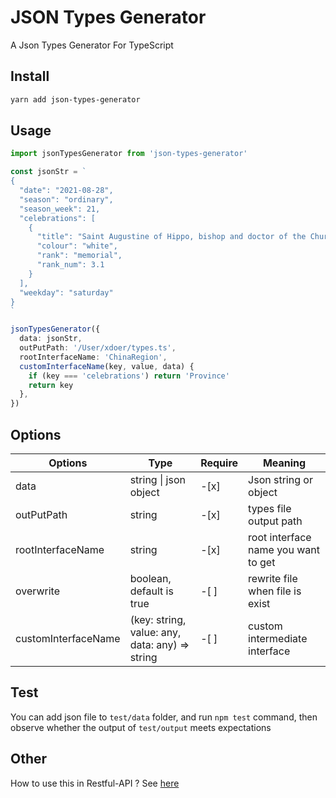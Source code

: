 # JSON Types Generator

A Json Types Generator For TypeScript

## Install

```bash
yarn add json-types-generator
```

## Usage

```ts
import jsonTypesGenerator from 'json-types-generator'

const jsonStr = `
{
  "date": "2021-08-28",
  "season": "ordinary",
  "season_week": 21,
  "celebrations": [
    {
      "title": "Saint Augustine of Hippo, bishop and doctor of the Church",
      "colour": "white",
      "rank": "memorial",
      "rank_num": 3.1
    }
  ],
  "weekday": "saturday"
}
`

jsonTypesGenerator({
  data: jsonStr,
  outPutPath: '/User/xdoer/types.ts',
  rootInterfaceName: 'ChinaRegion',
  customInterfaceName(key, value, data) {
    if (key === 'celebrations') return 'Province'
    return key
  },
})
```

## Options

| Options             | Type                                           | Require | Meaning                             |
| ------------------- | ---------------------------------------------- | ------- | ----------------------------------- |
| data                | string \| json object                          | -[x]    | Json string or object               |
| outPutPath          | string                                         | -[x]    | types file output path              |
| rootInterfaceName   | string                                         | -[x]    | root interface name you want to get |
| overwrite           | boolean, default is true                       | -[ ]    | rewrite file when file is exist     |
| customInterfaceName | (key: string, value: any, data: any) => string | -[ ]    | custom intermediate interface       |

## Test

You can add json file to `test/data` folder, and run `npm test` command, then observe whether the output of `test/output` meets expectations

## Other

How to use this in Restful-API ? See [here](https://github.com/xdoer/PreQuest/tree/main/packages/response-types-generator)
